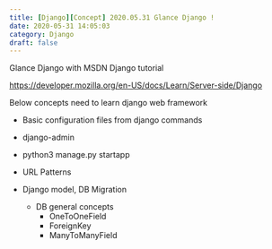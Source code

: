 ```yaml
---
title: [Django][Concept] 2020.05.31 Glance Django !
date: 2020-05-31 14:05:03
category: Django
draft: false
---
```


Glance Django with MSDN Django tutorial

https://developer.mozilla.org/en-US/docs/Learn/Server-side/Django



Below concepts need to learn django web framework

- Basic configuration files from django commands
- django-admin

- python3 manage.py startapp

- URL Patterns
- Django model, DB Migration
    - DB general concepts
        - OneToOneField
        - ForeignKey
        - ManyToManyField


